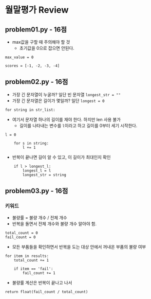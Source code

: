 # 월말평가 Review

## problem01.py - 16점

- max값을 구할 때 주의해야 할 것
    - 초기값을 0으로 잡으면 안된다.

```
max_value = 0

scores = [-1, -2, -3, -4]
```

## problem02.py - 16점

- 가장 긴 문자열이 누굴까? 일단 빈 문자열 `longest_str = ""`
- 가장 긴 문자열은 길이가 몇일까? 일단 `longest = 0`

`for string in str_list:`

- 여기서 문자열 하나의 길이를 재야 한다. 하지만 len 사용 불가
    - 길이를 나타내는 변수를 `l`이라고 하고 길이를 0부터 세기 시작한다.

```
l = 0

    for s in string:
        l += 1
```

- 반복이 끝나면 길이 알 수 있고, 이 길이가 최대인지 확인

```
    if l > longest_l:
        longest_l = l
        longest_str = string
```

## problem03.py - 16점

### 키워드

- 불량률 = 불량 개수 / 전체 개수
- 반복을 돌면서 전체 개수와 불량 개수 알아야 함.

```
total_count = 0
fail_count = 0
```

- 모든 부품들을 확인하면서 반복을 도는 대상 안에서 꺼내온 부품의 불량 여부

```
for item in results:
    total_count += 1
    
    if item == 'fail':
        fail_count += 1
```

- 불량률 계산은 반복이 끝나고 나서

`return float(fail_count / total_count)`

